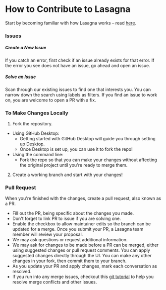 # How to Contribute to Lasagna
Start by becoming familiar with how Lasagna works – read [here](README.md).  

### Issues

##### Create a New Issue

If you catch an error, first check if an issue already exists for that error. 
If the error you see does not have an issue, go ahead and open an issue.

##### Solve an Issue

Scan through our existing issues to find one that interests you. You can narrow 
down the search using labels as filters. If you find an issue to work on, you 
are welcome to open a PR with a fix.

### To Make Changes Locally

1) Fork the repository.

* Using GitHub Desktop:  
    - Getting started with GitHub Desktop will guide you through setting up 
    Desktop.  
    - Once Desktop is set up, you can use it to fork the repo!
* Using the command line:
    - Fork the repo so that you can make your changes without affecting the original 
    project until you're ready to merge them. 

2) Create a working branch and start with your changes!

### Pull Request

When you're finished with the changes, create a pull request, also known as a PR.

* Fill out the PR, being specific about the changes you made. 
* Don't forget to link PR to issue if you are solving one.  
* Enable the checkbox to allow maintainer edits so the branch can be updated for 
a merge. Once you submit your PR, a Lasagna team member will review your proposal. 
* We may ask questions or request additional information.  
* We may ask for changes to be made before a PR can be merged, either using 
suggested changes or pull request comments. You can apply suggested changes 
directly through the UI. You can make any other changes in your fork, then 
commit them to your branch.  
* As you update your PR and apply changes, mark each conversation as resolved.  
* If you run into any merge issues, checkout this 
[git tutorial](https://github.com/skills/resolve-merge-conflicts) to help you 
resolve merge conflicts and other issues.
